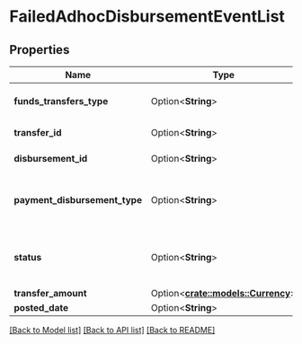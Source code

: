 # FailedAdhocDisbursementEventList

## Properties

Name | Type | Description | Notes
------------ | ------------- | ------------- | -------------
**funds_transfers_type** | Option<**String**> | The type of fund transfer.   Example \"Refund\" | [optional]
**transfer_id** | Option<**String**> | The transfer identifier. | [optional]
**disbursement_id** | Option<**String**> | The disbursement identifier. | [optional]
**payment_disbursement_type** | Option<**String**> | The type of payment for disbursement.   Example `CREDIT_CARD` | [optional]
**status** | Option<**String**> | The status of the failed `AdhocDisbursement`.   Example `HARD_DECLINED` | [optional]
**transfer_amount** | Option<[**crate::models::Currency**](Currency.md)> |  | [optional]
**posted_date** | Option<**String**> |  | [optional]

[[Back to Model list]](../README.md#documentation-for-models) [[Back to API list]](../README.md#documentation-for-api-endpoints) [[Back to README]](../README.md)



